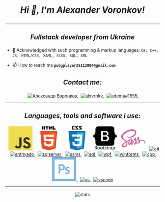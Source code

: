 # **_<p align="center">Hi 👋, I'm Alexander Voronkov!</p>_**

---

## **_<p align="center">Fullstack developer from Ukraine</p>_**

- 🌱 Acknowledged with such programming & markup languages: `C#, C++, JS, HTML/CSS, XAML, SCSS, SQL, XML`

- 📫 How to reach me **`pubgplayer29112004@gmail.com`**

## **_<p align="center">Contact me:</p>_**
<p align="center">
&nbsp;
<a href="https://www.linkedin.com/in/alexander-voronkov-08919a212/" target="blank">
  <img align="center" src="https://raw.githubusercontent.com/rahuldkjain/github-profile-readme-generator/master/src/images/icons/Social/linked-in-alt.svg"    alt="Александр Воронков" height="80"/> 
</a>
&nbsp;
<a href="https://www.instagram.com/alxvrnkv/" target="blank">
  <img align="center" src="https://raw.githubusercontent.com/rahuldkjain/github-profile-readme-generator/master/src/images/icons/Social/instagram.svg" alt="alxvrnkv" height="80" width="80" />
</a>
&nbsp;
<a href="https://discord.gg/adema#1655" target="blank">
  <img align="center" src="https://raw.githubusercontent.com/rahuldkjain/github-profile-readme-generator/master/src/images/icons/Social/discord.svg" alt="adema#1655" height="80" width="80" />
</a>
&nbsp;
</p>

---

## **_<p align="center">Languages, tools and software i use:</p>_**

<p align="center"> 
 &nbsp;
<a href="https://developer.mozilla.org/en-US/docs/Web/JavaScript" target="_blank" rel="noreferrer"> 
  <img src="https://raw.githubusercontent.com/devicons/devicon/master/icons/javascript/javascript-original.svg" alt="javascript" height="80"/> 
</a> 
 &nbsp;
<a href="https://www.w3.org/html/" target="_blank" rel="noreferrer"> 
  <img src="https://raw.githubusercontent.com/devicons/devicon/master/icons/html5/html5-original-wordmark.svg" alt="html5" height="80"/> 
</a> 
 &nbsp;
<a href="https://www.w3schools.com/css/" target="_blank" rel="noreferrer">
  <img src="https://raw.githubusercontent.com/devicons/devicon/master/icons/css3/css3-original-wordmark.svg" alt="css3" height="80"/> 
</a> 
 &nbsp;
 <a href="https://getbootstrap.com" target="_blank" rel="noreferrer"> 
  <img src="https://raw.githubusercontent.com/devicons/devicon/master/icons/bootstrap/bootstrap-plain-wordmark.svg" alt="bootstrap" height="80"/>
</a> 
 &nbsp;
<a href="https://sass-lang.com" target="_blank" rel="noreferrer">
  <img src="https://raw.githubusercontent.com/devicons/devicon/master/icons/sass/sass-original.svg" alt="sass" height="80"/> 
</a> 
 &nbsp;
<a href="" target="_blank" rel="noreferrer">
  <img src="https://cdn.cdnlogo.com/logos/c/27/c.svg" alt="c#" height="80"/> 
</a> 
 &nbsp;
<a href="" target="_blank" rel="noreferrer">
  <img src="https://www.cmarix.com/blog/wp-content/uploads/2016/03/xEntity-Framework.png.pagespeed.ic.xKHrv3Vte7.png" alt="entityado" height="80"/> 
</a> 
 &nbsp;
<a href="" target="_blank" rel="noreferrer"> 
  <img style="background-color:white" src="https://www.kindpng.com/picc/m/403-4036315_microsoft-sql-server-logo-sql-server-logo-svg.png" alt="sqlserver" height="80"/> 
</a>
 &nbsp;
<a href="" target="_blank" rel="noreferrer"> 
  <img src="https://www.edureka.co/blog/wp-content/uploads/2019/10/logo.png" alt="ssms" height="80"/> 
</a> 
 &nbsp;
<a href="" target="_blank" rel="noreferrer"> 
  <img src="https://seeklogo.com/images/A/azure-sql-database-logo-D7A32C9CD9-seeklogo.com.png" alt="sql" height="80"/> 
</a> 
 &nbsp;
<a href="" target="_blank" rel="noreferrer"> 
  <img src="https://www.ambient-it.net/wp-content/uploads/2016/04/wpf-logo-175.png" alt="wpf" height="80"/>
</a> 
 &nbsp;
<a href="" target="_blank" rel="noreferrer"> 
  <img src="https://tukuz.com/wp-content/uploads/2020/08/winform-medical-engineering-srl-logo-vector.png" alt="winforms" height="80"/>
</a> 
 &nbsp;
<a href="" target="_blank" rel="noreferrer">
  <img height="80" alt="cpp" src="https://upload.wikimedia.org/wikipedia/commons/thumb/1/18/ISO_C%2B%2B_Logo.svg/1822px-ISO_C%2B%2B_Logo.svg.png">
</a>
 &nbsp;
<a href="https://www.photoshop.com/en" target="_blank" rel="noreferrer">
  <img src="https://raw.githubusercontent.com/devicons/devicon/master/icons/photoshop/photoshop-line.svg" alt="photoshop"     height="80"/>
</a> 
 &nbsp;
<a href="" target="_blank" rel="noreferrer">
  <img src="https://upload.wikimedia.org/wikipedia/commons/thumb/5/59/Visual_Studio_Icon_2019.svg/2060px-Visual_Studio_Icon_2019.svg.png" alt="vs" height="80"/>
</a> 
 &nbsp;
<a href="" target="_blank" rel="noreferrer">
  <img src="https://upload.wikimedia.org/wikipedia/commons/thumb/9/9a/Visual_Studio_Code_1.35_icon.svg/2048px-Visual_Studio_Code_1.35_icon.svg.png" alt="vscode" height="80"/>
</a>
  
</p>

---

<p align="center">
  <img align="center" src="https://github-readme-stats.vercel.app/api/top-langs?username=alexander-voronkov&show_icons=true&locale=en&layout=compact" alt="stats" />
</p>
